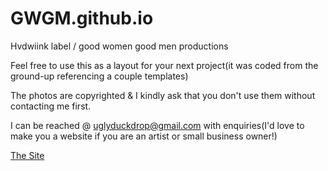 # GWGM.github.io
Hvdwiink label / good women good men productions

Feel free to use this as a layout for your next project(it was coded from the ground-up referencing a couple templates)

The photos are copyrighted & I kindly ask that you don't use them without contacting me first.

I can be reached @ uglyduckdrop@gmail.com with enquiries(I'd love to make you a website if you are an artist or small business owner!)

<a href="https://gwgm.github.io">The Site</a>
